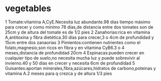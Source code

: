 # vegetables
1 Tomate:vitamina A,CyE.Necesita luz abundante.98 días tiempo máximo para crecer y como minimo 78 días,de distancia entre dos tomates son de 25cm y de altura del tomate es de 1/2 pies 
2 Zanahorias:rica en vitamina A,antitoxina y fibra dietética.30 días para crecer,3 o 4cm de profundidad y 15cm entre dos zanaorias
3 Pimientos:contienen nutrientes como el folato,magnesio,son ricos en fibra y en vitamina CyB6.3 o 4 meses,distancia de profundidad 20cm
4 Espinacas:pueden crecer en cualquier tipo de suelo,no necesita mucha luz y puede sobrevivir al invierno.40 y 50 días en crecer y necesita 6cm de profundidad
5 Guisantes:aportan minerales,fibra,azúcares,hidratos de carbono,poteinas y vitamina A.2 meses para q crezca y de altura 1/3 pies
